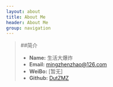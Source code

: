 ```yaml
---
layout: about
title: About Me
header: About Me
group: navigation
---
```

>##简介
>* **Name:** 生活大爆炸
>* **Email:** [mingzhenzhao@126.com](http://www.163.com)
>* **WeiBo:** [暂无]
>* **Github:** [DutZMZ](https://github.com/DutZMZ)


